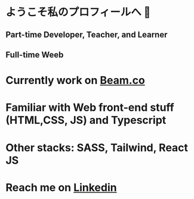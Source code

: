 # ようこそ私のプロフィールへ 👋

## Part-time Developer, Teacher, and Learner
## Full-time Weeb

# Currently work on [Beam.co](https://www.linkedin.com/company/thebeamco)
# Familiar with Web front-end stuff (HTML,CSS, JS) and Typescript
# Other stacks: SASS, Tailwind, React JS
# Reach me on [Linkedin](https://www.linkedin.com/company/thebeamco)
<!--
**yogiearifin/yogiearifin** is a ✨ _special_ ✨ repository because its `README.md` (this file) appears on your GitHub profile.

Here are some ideas to get you started:

- 🔭 I’m currently working on ...
- 🌱 I’m currently learning ...
- 👯 I’m looking to collaborate on ...
- 🤔 I’m looking for help with ...
- 💬 Ask me about ...
- 📫 How to reach me: ...
- 😄 Pronouns: ...
- ⚡ Fun fact: ...
-->
